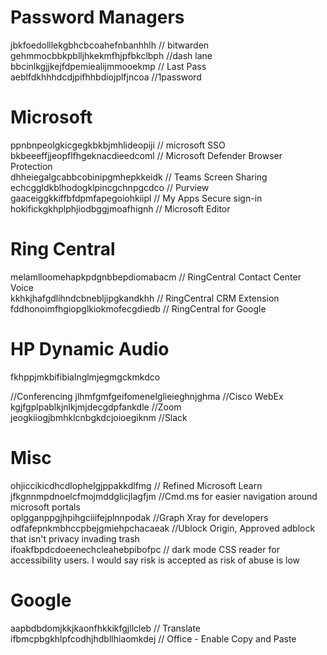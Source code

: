 

# Password Managers
jbkfoedolllekgbhcbcoahefnbanhhlh // bitwarden  
gehmmocbbkpblljhkekmfhjpfbkclbph //dash lane  
bbcinlkgjjkejfdpemiealijmmooekmp // Last Pass  
aeblfdkhhhdcdjpifhhbdiojplfjncoa //1password  

# Microsoft
ppnbnpeolgkicgegkbkbjmhlideopiji // microsoft SSO  
bkbeeeffjjeopflfhgeknacdieedcoml // Microsoft Defender Browser Protection  
dhheiegalgcabbcobinipgmhepkkeidk // Teams Screen Sharing  
echcggldkblhodogklpincgchnpgcdco // Purview  
gaaceiggkkiffbfdpmfapegoiohkiipl // My Apps Secure sign-in  
hokifickgkhplphjiodbggjmoafhignh // Microsoft Editor  


# Ring Central

melamlloomehapkpdgnbbepdiomabacm // RingCentral Contact Center Voice  
kkhkjhafgdlihndcbnebljipgkandkhh // RingCentral CRM Extension  
fddhonoimfhgiopglkiokmofecgdiedb // RingCentral for Google  

 # HP Dynamic Audio
 
fkhppjmkbifibialnglmjegmgckmkdco  

//Conferencing
jlhmfgmfgeifomenelglieieghnjghma //Cisco WebEx  
kgjfgplpablkjnlkjmjdecgdpfankdle //Zoom  
jeogkiiogjbmhklcnbgkdcjoioegiknm //Slack  

# Misc

ohjiccikicdhcdlophelgjppakkdlfmg // Refined Microsoft Learn  
jfkgnnmpdnoelcfmojmddglicjlagfjm //Cmd.ms for easier navigation around microsoft portals  
oplgganppgjhpihgciiifejplnnpodak //Graph Xray for developers  
odfafepnkmbhccpbejgmiehpchacaeak //Ublock Origin, Approved adblock that isn't privacy invading trash  
ifoakfbpdcdoeenechcleahebpibofpc // dark mode CSS reader for accessibility users. I would say risk is accepted as risk of abuse is low  

 # Google

aapbdbdomjkkjkaonfhkkikfgjllcleb // Translate  
ifbmcpbgkhlpfcodhjhdbllhiaomkdej // Office - Enable Copy and Paste  
